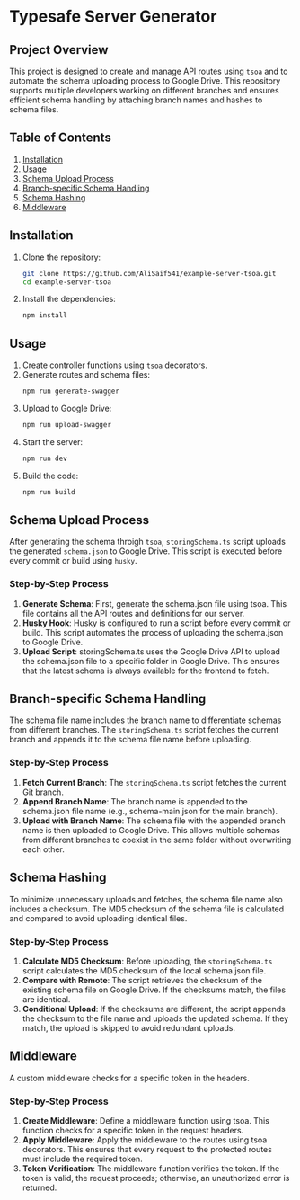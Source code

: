 # Typesafe Server Generator

## Project Overview
This project is designed to create and manage API routes using `tsoa` and to automate the schema uploading process to Google Drive. This repository supports multiple developers working on different branches and ensures efficient schema handling by attaching branch names and hashes to schema files.

## Table of Contents
1. [Installation](#installation)
2. [Usage](#usage)
3. [Schema Upload Process](#schema-upload-process)
4. [Branch-specific Schema Handling](#branch-specific-schema-handling)
5. [Schema Hashing](#schema-hashing)
6. [Middleware](#middleware)

## Installation
1. Clone the repository:
    ```bash
    git clone https://github.com/AliSaif541/example-server-tsoa.git
    cd example-server-tsoa
    ```

2. Install the dependencies:
    ```bash
    npm install
    ```

## Usage
1. Create controller functions using `tsoa` decorators.
2. Generate routes and schema files:
    ```bash
    npm run generate-swagger
    ```
3. Upload to Google Drive:
    ```bash
    npm run upload-swagger
    ```
4. Start the server:
    ```bash
    npm run dev
    ```
5. Build the code:
    ```bash
    npm run build
    ```

## Schema Upload Process
After generating the schema throigh `tsoa`, `storingSchema.ts` script uploads the generated `schema.json` to Google Drive. This script is executed before every commit or build using `husky`.

### Step-by-Step Process
1. **Generate Schema**: First, generate the schema.json file using tsoa. This file contains all the API routes and definitions for our server.
2. **Husky Hook**: Husky is configured to run a script before every commit or build. This script automates the process of uploading the schema.json to Google Drive.
3. **Upload Script**: storingSchema.ts uses the Google Drive API to upload the schema.json file to a specific folder in Google Drive. This ensures that the latest schema is always available for the frontend to fetch.

## Branch-specific Schema Handling
The schema file name includes the branch name to differentiate schemas from different branches. The `storingSchema.ts` script fetches the current branch and appends it to the schema file name before uploading.

### Step-by-Step Process
1. **Fetch Current Branch**: The `storingSchema.ts` script fetches the current Git branch.
2. **Append Branch Name**: The branch name is appended to the schema.json file name (e.g., schema-main.json for the main branch).
3. **Upload with Branch Name**: The schema file with the appended branch name is then uploaded to Google Drive. This allows multiple schemas from different branches to coexist in the same folder without overwriting each other.

## Schema Hashing
To minimize unnecessary uploads and fetches, the schema file name also includes a checksum. The MD5 checksum of the schema file is calculated and compared to avoid uploading identical files.

### Step-by-Step Process
1. **Calculate MD5 Checksum**: Before uploading, the `storingSchema.ts` script calculates the MD5 checksum of the local schema.json file.
2. **Compare with Remote**: The script retrieves the checksum of the existing schema file on Google Drive. If the checksums match, the files are identical.
3. **Conditional Upload**: If the checksums are different, the script appends the checksum to the file name and uploads the updated schema. If they match, the upload is skipped to avoid redundant uploads.

## Middleware
A custom middleware checks for a specific token in the headers.

### Step-by-Step Process
1. **Create Middleware**: Define a middleware function using tsoa. This function checks for a specific token in the request headers.
2. **Apply Middleware**: Apply the middleware to the routes using tsoa decorators. This ensures that every request to the protected routes must include the required token.
3. **Token Verification**: The middleware function verifies the token. If the token is valid, the request proceeds; otherwise, an unauthorized error is returned.
